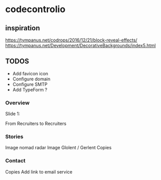# codecontrolio

## inspiration

https://tympanus.net/codrops/2016/12/21/block-reveal-effects/
https://tympanus.net/Development/DecorativeBackgrounds/index5.html

## TODOS

- Add favicon icon
- Configure domain
- Configure SMTP 
- Add TypeForm ?

### Overview

Slide 1: 

From Recruiters to Recruiters




### Stories

Image nomad radar
Image Glolent / Gerlent
Copies

### Contact

Copies
Add link to email service
  